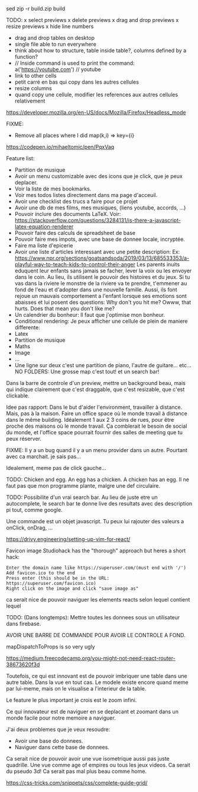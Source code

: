 sed
zip -r build.zip build

TODO:
x select previews
x delete previews
x drag and drop previews
x resize previews
x hide line numbers
- drag and drop tables on desktop
- single file able to run everywhere
- think about how to structure, table inside table?, columns defined by a function?
- // Inside command is used to print the command: a('https://youtube.com') // youtube
- link to other cells
- petit carré en bas qui copy dans les autres cellules
- resize columns
- quand copy une cellule, modifier les references aux autres cellules relativement

https://developer.mozilla.org/en-US/docs/Mozilla/Firefox/Headless_mode

FIXME:
- Remove all places where I did map(k,i) => key={i}

https://codepen.io/mihaeltomic/pen/PqxVaq

Feature list:
- Partition de musique
- Avoir un menu customizable avec des icons que je click, que je peux deplacer.
- Voir la liste de mes bookmarks.
- Voir mes todos listes directement dans ma page d'acceuil.
- Avoir une checklist des trucs a faire pour ce projet
- Avoir une db de mes films, mes musiques, (liens youtube, accords, ...)
- Pouvoir inclure des documents LaTeX. Voir: https://stackoverflow.com/questions/3284131/is-there-a-javascript-latex-equation-renderer
- Pouvoir faire des calculs de spreadsheet de base
- Pouvoir faire mes impots, avec une base de donnee locale, incryptée.
- Faire ma liste d'epicerie
- Avoir une liste d'articles interessant avec une petite description:
Ex:
https://www.npr.org/sections/goatsandsoda/2019/03/13/685533353/a-playful-way-to-teach-kids-to-control-their-anger
Les parents inuits eduquent leur enfants sans jamais se facher, lever la voix ou les envoyer dans le coin. Au lieu, ils utilisent le pouvoir des histoires et du jeux. Si tu vas dans la riviere le monstre de la riviere va te prendre, t'emmener au fond de l'eau et d'adopter dans une nouvelle famille. Aussi, ils font rejoue un mauvais comportement a l'enfant lorsque ses emotions sont abaisses et lui posent des questions: Why don't you hit me? Owww, that hurts. Does that mean you don't like me?
- Un calendrier du bonheur: Il faut que j'optimise mon bonheur.
- Conditional rendering: Je peux afficher une cellule de plein de maniere differente:
- Latex
- Partition de musique
- Maths
- Image
- ...
- Une ligne sur deux c'est une partition de piano, l'autre de guitare... etc...
NO FOLDERS: Une grosse map c'est tout! et un search bar!

Dans la barre de controle d'un preview, mettre un background beau, mais qui indique clairement que c'est draggable, que c'est resizable, que c'est clickable.

Idee pas rapport: Dans le but d'aider l'environment, travailler à distance. Mais, pas à la maison. Faire un office space où le monde travail à distance dans le même building. Idéalement 1 aux 2 3 coins de rues, pour être proche des maisons où le monde travail. Ça comblerait le besoin de social du monde, et l'office space pourrait fournir des salles de meeting que tu peux réserver.

FIXME: Il y a un bug quand il y a un menu provider dans un autre. Pourtant avec ca marchait. je sais pas...

Idealement, meme pas de click gauche...

TODO: Chicken and egg. An egg has a chicken. A chicken has an egg.
Il ne faut pas que mon programme plante, malgre une def circulaire.

TODO: Possibilite d'un vrai search bar. Au lieu de juste etre un autocomplete, le search bar te donne live des resultats avec des description pi tout, comme google.

Une commande est un objet javascript. Tu peux lui rajouter des valeurs a onClick, onDrag, ...

https://drivy.engineering/setting-up-vim-for-react/

Favicon image
Studiohack has the "thorough" approach but heres a short hack:

    Enter the domain name like https://superuser.com/(must end with '/')
    Add favicon.ico to the end
    Press enter (this should be in the URL: https://superuser.com/favicon.ico)
    Right click on the image and click "save image as"

ca serait nice de pouvoir naviguer les elements reacts selon lequel contient lequel

TODO:
(Dans longtemps): Mettre toutes les donnees sous un utilisateur dans firebase.

AVOIR UNE BARRE DE COMMANDE POUR AVOIR LE CONTROLE A FOND.

mapDispatchToProps is so very ugly

https://medium.freecodecamp.org/you-might-not-need-react-router-38673620f3d

Toutefois, ce qui est innovant est de pouvoir imbriquer une table dans une autre table. Dans la vue en tout cas. Le modele existe encore quand meme par lui-meme, mais on le visualise a l'interieur de la table.

Le feature le plus important je crois est le zoom infini.

Ce qui innovateur est de naviguer en se deplacant et zoomant dans un monde facile pour notre memoire a naviguer.

J'ai deux problemes que je veux resoudre:

- Avoir une base do donnees.
- Naviguer dans cette base de donnees.

Ca serait nice de pouvoir avoir une vue isometrique aussi pas juste quadrille.
Une vue comme age of empires ou tous les jeux videos. Ca serait du pseudo 3d! Ca serait
pas mal plus beau comme home.

https://css-tricks.com/snippets/css/complete-guide-grid/
